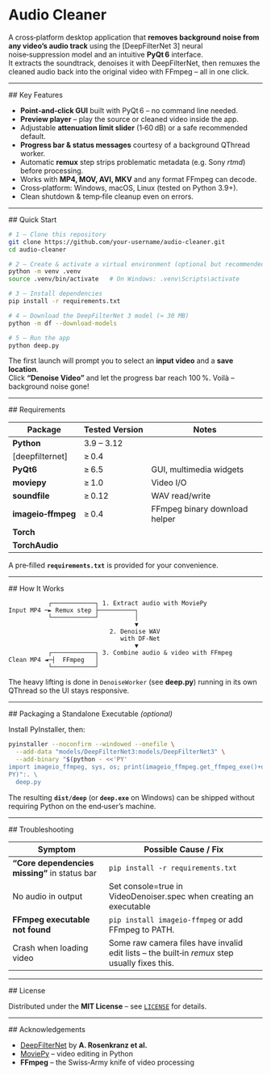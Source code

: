 # Audio Cleaner

A cross‑platform desktop application that **removes background noise from any video’s audio track** using the
[DeepFilterNet 3] neural noise‑suppression model and an intuitive **PyQt 6** interface.  
It extracts the soundtrack, denoises it with DeepFilterNet, then remuxes the cleaned audio back into the
original video with FFmpeg – all in one click.

---

## Key Features

* **Point‑and‑click GUI** built with PyQt 6 – no command line needed.  
* **Preview player** – play the source or cleaned video inside the app.  
* Adjustable **attenuation limit slider** (1‑60 dB) or a safe recommended default.  
* **Progress bar & status messages** courtesy of a background QThread worker.  
* Automatic **remux** step strips problematic metadata (e.g. Sony *rtmd*) before processing.  
* Works with **MP4, MOV, AVI, MKV** and any format FFmpeg can decode.  
* Cross‑platform: Windows, macOS, Linux (tested on Python 3.9+).  
* Clean shutdown & temp‑file cleanup even on errors.  

---

## Quick Start

```bash
# 1 – Clone this repository
git clone https://github.com/your‑username/audio-cleaner.git
cd audio-cleaner

# 2 – Create & activate a virtual environment (optional but recommended)
python -m venv .venv
source .venv/bin/activate   # On Windows: .venv\Scripts\activate

# 3 – Install dependencies
pip install -r requirements.txt

# 4 – Download the DeepFilterNet 3 model (≈ 30 MB)
python -m df --download-models

# 5 – Run the app
python deep.py
```

The first launch will prompt you to select an **input video** and a **save location**.  
Click **“Denoise Video”** and let the progress bar reach 100 %. Voilà – background noise gone!

---

## Requirements

| Package | Tested Version | Notes |
|---------|---------------|-------|
| **Python** | 3.9 – 3.12 | |
| [deepfilternet] | ≥ 0.4 |
| **PyQt6** | ≥ 6.5 | GUI, multimedia widgets |
| **moviepy** | ≥ 1.0 | Video I/O |
| **soundfile** | ≥ 0.12 | WAV read/write |
| **imageio‑ffmpeg** | ≥ 0.4 | FFmpeg binary download helper |
| **Torch** |
| **TorchAudio** |

A pre‑filled **`requirements.txt`** is provided for your convenience.

---

## How It Works

```text
           ┌────────────┐ 1. Extract audio with MoviePy
Input MP4 ─► Remux step ├──────────┐
           └────────────┘          │
                                   ▼
                            2. Denoise WAV
                               with DF‑Net
                                   ▼
           ┌────────────┐ 3. Combine audio & video with FFmpeg
Clean MP4 ◄─┤  FFmpeg   │
           └────────────┘
```

The heavy lifting is done in `DenoiseWorker` (see **deep.py**) running in its own
QThread so the UI stays responsive.

---

## Packaging a Standalone Executable *(optional)*

Install PyInstaller, then:

```bash
pyinstaller --noconfirm --windowed --onefile \
  --add-data "models/DeepFilterNet3:models/DeepFilterNet3" \
  --add-binary "$(python - <<'PY'
import imageio_ffmpeg, sys, os; print(imageio_ffmpeg.get_ffmpeg_exe()+os.pathsep+'ffmpeg')
PY)":. \
  deep.py
```

The resulting **`dist/deep`** (or **`deep.exe`** on Windows) can be shipped
without requiring Python on the end‑user’s machine.

---

## Troubleshooting

| Symptom | Possible Cause / Fix |
|---------|----------------------|
| **“Core dependencies missing”** in status bar | `pip install -r requirements.txt` |
| No audio in output | Set console=true in VideoDenoiser.spec when creating an executable |
| **FFmpeg executable not found** | `pip install imageio‑ffmpeg` or add FFmpeg to PATH. |
| Crash when loading video | Some raw camera files have invalid edit lists – the built‑in *remux* step usually fixes this. |

---

## License

Distributed under the **MIT License** – see [`LICENSE`](LICENSE) for details.

---

## Acknowledgements

* [DeepFilterNet](https://github.com/Rikorose/DeepFilterNet) by **A. Rosenkranz et al.**
* [MoviePy](https://zulko.github.io/moviepy/) – video editing in Python  
* **FFmpeg** – the Swiss‑Army knife of video processing
